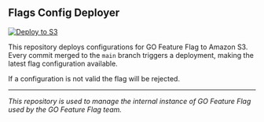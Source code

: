 ## Flags Config Deployer

[![Deploy to S3](https://github.com/go-feature-flag/flags-config-deployer/actions/workflows/deployer.yaml/badge.svg)](https://github.com/go-feature-flag/flags-config-deployer/actions/workflows/deployer.yaml)

This repository deploys configurations for GO Feature Flag to Amazon S3. 
Every commit merged to the `main` branch triggers a deployment, making the latest flag configuration available.

If a configuration is not valid the flag will be rejected.

---

_This repository is used to manage the internal instance of GO Feature Flag used by the GO Feature Flag team._
